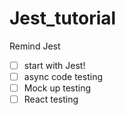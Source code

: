 # Jest_tutorial
Remind Jest

- [ ] start with Jest!
- [ ] async code testing
- [ ] Mock up testing
- [ ] React testing
